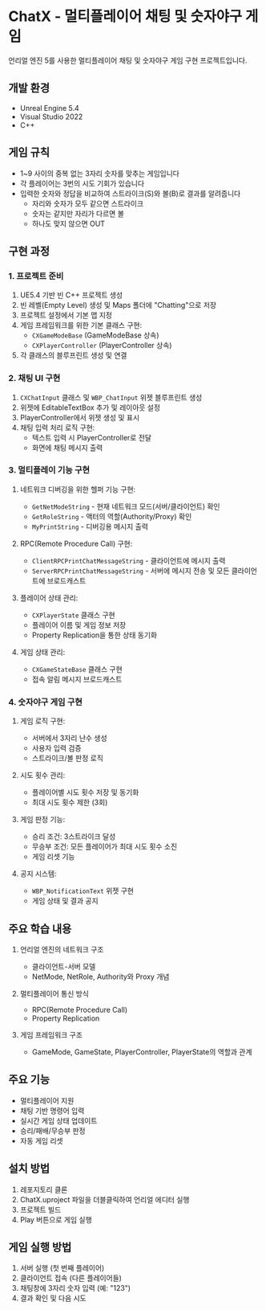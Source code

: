 # ChatX - 멀티플레이어 채팅 및 숫자야구 게임

언리얼 엔진 5를 사용한 멀티플레이어 채팅 및 숫자야구 게임 구현 프로젝트입니다.

## 개발 환경

- Unreal Engine 5.4
- Visual Studio 2022
- C++

## 게임 규칙

- 1~9 사이의 중복 없는 3자리 숫자를 맞추는 게임입니다
- 각 플레이어는 3번의 시도 기회가 있습니다
- 입력한 숫자와 정답을 비교하여 스트라이크(S)와 볼(B)로 결과를 알려줍니다
  - 자리와 숫자가 모두 같으면 스트라이크
  - 숫자는 같지만 자리가 다르면 볼
  - 하나도 맞지 않으면 OUT

## 구현 과정

### 1. 프로젝트 준비

1. UE5.4 기반 빈 C++ 프로젝트 생성
2. 빈 레벨(Empty Level) 생성 및 Maps 폴더에 "Chatting"으로 저장
3. 프로젝트 설정에서 기본 맵 지정
4. 게임 프레임워크를 위한 기본 클래스 구현:
   - `CXGameModeBase` (GameModeBase 상속)
   - `CXPlayerController` (PlayerController 상속)
5. 각 클래스의 블루프린트 생성 및 연결

### 2. 채팅 UI 구현

1. `CXChatInput` 클래스 및 `WBP_ChatInput` 위젯 블루프린트 생성
2. 위젯에 EditableTextBox 추가 및 레이아웃 설정
3. PlayerController에서 위젯 생성 및 표시
4. 채팅 입력 처리 로직 구현:
   - 텍스트 입력 시 PlayerController로 전달
   - 화면에 채팅 메시지 출력

### 3. 멀티플레이 기능 구현

1. 네트워크 디버깅을 위한 헬퍼 기능 구현:
   - `GetNetModeString` - 현재 네트워크 모드(서버/클라이언트) 확인
   - `GetRoleString` - 액터의 역할(Authority/Proxy) 확인
   - `MyPrintString` - 디버깅용 메시지 출력

2. RPC(Remote Procedure Call) 구현:
   - `ClientRPCPrintChatMessageString` - 클라이언트에 메시지 출력
   - `ServerRPCPrintChatMessageString` - 서버에 메시지 전송 및 모든 클라이언트에 브로드캐스트

3. 플레이어 상태 관리:
   - `CXPlayerState` 클래스 구현
   - 플레이어 이름 및 게임 정보 저장
   - Property Replication을 통한 상태 동기화

4. 게임 상태 관리:
   - `CXGameStateBase` 클래스 구현
   - 접속 알림 메시지 브로드캐스트

### 4. 숫자야구 게임 구현

1. 게임 로직 구현:
   - 서버에서 3자리 난수 생성
   - 사용자 입력 검증
   - 스트라이크/볼 판정 로직

2. 시도 횟수 관리:
   - 플레이어별 시도 횟수 저장 및 동기화
   - 최대 시도 횟수 제한 (3회)

3. 게임 판정 기능:
   - 승리 조건: 3스트라이크 달성
   - 무승부 조건: 모든 플레이어가 최대 시도 횟수 소진
   - 게임 리셋 기능

4. 공지 시스템:
   - `WBP_NotificationText` 위젯 구현
   - 게임 상태 및 결과 공지

## 주요 학습 내용

1. 언리얼 엔진의 네트워크 구조
   - 클라이언트-서버 모델
   - NetMode, NetRole, Authority와 Proxy 개념

2. 멀티플레이어 통신 방식
   - RPC(Remote Procedure Call)
   - Property Replication

3. 게임 프레임워크 구조
   - GameMode, GameState, PlayerController, PlayerState의 역할과 관계

## 주요 기능

- 멀티플레이어 지원
- 채팅 기반 명령어 입력
- 실시간 게임 상태 업데이트
- 승리/패배/무승부 판정
- 자동 게임 리셋

## 설치 방법

1. 레포지토리 클론
2. ChatX.uproject 파일을 더블클릭하여 언리얼 에디터 실행
3. 프로젝트 빌드
4. Play 버튼으로 게임 실행

## 게임 실행 방법

1. 서버 실행 (첫 번째 플레이어)
2. 클라이언트 접속 (다른 플레이어들)
3. 채팅창에 3자리 숫자 입력 (예: "123")
4. 결과 확인 및 다음 시도 